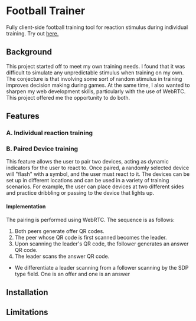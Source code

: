 # Football Trainer

Fully client-side football training tool for reaction stimulus during individual training. Try out [here.](https://seanl01.github.io/football-trainer)

## Background

This project started off to meet my own training needs. I found that it was difficult to simulate any unpredictable stimulus when training on my own. The conjecture is that involving some sort of random stimulus in training improves decision making during games. At the same time, I also wanted to sharpen my web development skills, particularly with the use of WebRTC. This project offered me the opportunity to do both.

## Features

### A. Individual reaction training

### B. Paired Device training

This feature allows the user to pair two devices, acting as dynamic indicators for the user to react to. Once paired, a randomly selected device will "flash" with a symbol, and the user must react to it. The devices can be set up in different locations and can be used in a variety of training scenarios. For example, the user can place devices at two different sides and practice dribbling or passing to the device that lights up.

#### **Implementation**

The pairing is performed using WebRTC. The sequence is as follows:

1. Both peers generate offer QR codes.
1. The peer whose QR code is first scanned becomes the leader.
1. Upon scanning the leader's QR code, the follower generates an answer QR code.
1. The leader scans the answer QR code.

- We differentiate a leader scanning from a follower scanning by the SDP type field. One is an offer and one is an answer

## Installation

## Limitations
